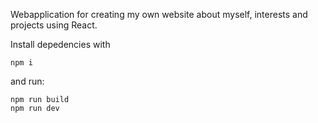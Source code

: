 Webapplication for creating my own website about myself, interests and projects using React.

Install depedencies with

```
npm i
```

and run:

```
npm run build
npm run dev
```
